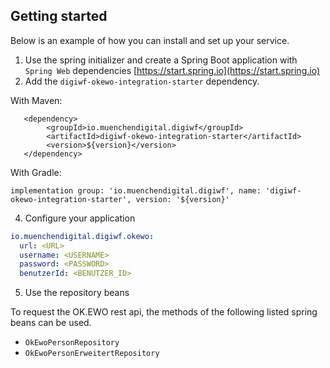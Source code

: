 ## Getting started

Below is an example of how you can install and set up your service.

1. Use the spring initializer and create a Spring Boot application with `Spring Web`
   dependencies [https://start.spring.io](https://start.spring.io)
2. Add the `digiwf-okewo-integration-starter` dependency.

With Maven:

```
   <dependency>
        <groupId>io.muenchendigital.digiwf</groupId>
        <artifactId>digiwf-okewo-integration-starter</artifactId>
        <version>${version}</version>
   </dependency>
```

With Gradle:

```
implementation group: 'io.muenchendigital.digiwf', name: 'digiwf-okewo-integration-starter', version: '${version}'
```

4. Configure your application

```yaml
io.muenchendigital.digiwf.okewo:
  url: <URL>
  username: <USERNAME>
  password: <PASSWORD>
  benutzerId: <BENUTZER_ID>
```

5. Use the repository beans

To request the OK.EWO rest api, the methods of the following listed spring beans can be used.

* `OkEwoPersonRepository`
* `OkEwoPersonErweitertRepository`
